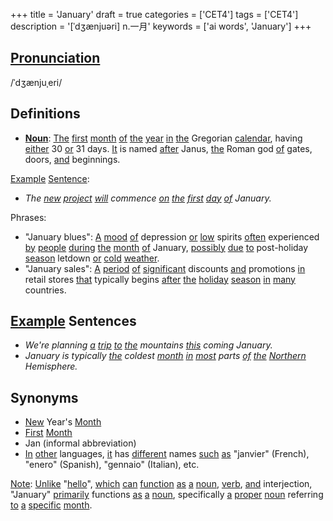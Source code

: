 +++
title = 'January'
draft = true
categories = ['CET4']
tags = ['CET4']
description = '[ˈdʒænjuəri] n.一月'
keywords = ['ai words', 'January']
+++

## [Pronunciation](/en/post/pronunciation/)
/ˈdʒænjuˌeri/

## Definitions
- **[Noun](/en/post/noun/)**: [The](/en/post/the/) [first](/en/post/first/) [month](/en/post/month/) [of](/en/post/of/) [the](/en/post/the/) [year](/en/post/year/) [in](/en/post/in/) [the](/en/post/the/) Gregorian [calendar](/en/post/calendar/), having [either](/en/post/either/) 30 [or](/en/post/or/) 31 days. [It](/en/post/it/) is named [after](/en/post/after/) Janus, [the](/en/post/the/) Roman god [of](/en/post/of/) gates, doors, [and](/en/post/and/) beginnings.

[Example](/en/post/example/) [Sentence](/en/post/sentence/): 
- _The [new](/en/post/new/) [project](/en/post/project/) [will](/en/post/will/) commence [on](/en/post/on/) [the](/en/post/the/) [first](/en/post/first/) [day](/en/post/day/) [of](/en/post/of/) January._

Phrases:
- "January blues": [A](/en/post/a/) [mood](/en/post/mood/) [of](/en/post/of/) depression [or](/en/post/or/) [low](/en/post/low/) spirits [often](/en/post/often/) experienced [by](/en/post/by/) [people](/en/post/people/) [during](/en/post/during/) [the](/en/post/the/) [month](/en/post/month/) [of](/en/post/of/) January, [possibly](/en/post/possibly/) [due](/en/post/due/) [to](/en/post/to/) post-holiday [season](/en/post/season/) letdown [or](/en/post/or/) [cold](/en/post/cold/) [weather](/en/post/weather/).
- "January sales": [A](/en/post/a/) [period](/en/post/period/) [of](/en/post/of/) [significant](/en/post/significant/) discounts [and](/en/post/and/) promotions [in](/en/post/in/) retail stores [that](/en/post/that/) typically begins [after](/en/post/after/) [the](/en/post/the/) [holiday](/en/post/holiday/) [season](/en/post/season/) [in](/en/post/in/) [many](/en/post/many/) countries.

## [Example](/en/post/example/) Sentences
- _We're planning [a](/en/post/a/) [trip](/en/post/trip/) [to](/en/post/to/) [the](/en/post/the/) mountains [this](/en/post/this/) coming January._
- _January is typically [the](/en/post/the/) coldest [month](/en/post/month/) [in](/en/post/in/) [most](/en/post/most/) parts [of](/en/post/of/) [the](/en/post/the/) [Northern](/en/post/northern/) Hemisphere._

## Synonyms
- [New](/en/post/new/) Year's [Month](/en/post/month/)
- [First](/en/post/first/) [Month](/en/post/month/)
- Jan (informal abbreviation)
- [In](/en/post/in/) [other](/en/post/other/) languages, [it](/en/post/it/) has [different](/en/post/different/) names [such](/en/post/such/) [as](/en/post/as/) "janvier" (French), "enero" (Spanish), "gennaio" (Italian), etc. 

[Note](/en/post/note/): [Unlike](/en/post/unlike/) "[hello](/en/post/hello/)", [which](/en/post/which/) [can](/en/post/can/) [function](/en/post/function/) [as](/en/post/as/) [a](/en/post/a/) [noun](/en/post/noun/), [verb](/en/post/verb/), [and](/en/post/and/) interjection, "January" [primarily](/en/post/primarily/) functions [as](/en/post/as/) [a](/en/post/a/) [noun](/en/post/noun/), specifically [a](/en/post/a/) [proper](/en/post/proper/) [noun](/en/post/noun/) referring [to](/en/post/to/) [a](/en/post/a/) [specific](/en/post/specific/) [month](/en/post/month/).
